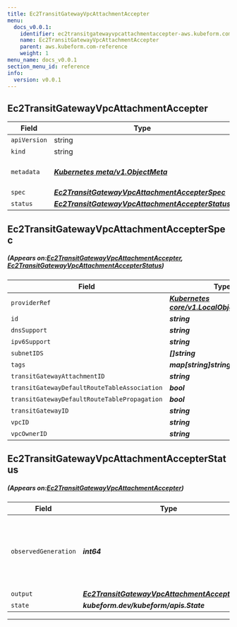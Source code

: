 ```yaml
---
title: Ec2TransitGatewayVpcAttachmentAccepter
menu:
  docs_v0.0.1:
    identifier: ec2transitgatewayvpcattachmentaccepter-aws.kubeform.com
    name: Ec2TransitGatewayVpcAttachmentAccepter
    parent: aws.kubeform.com-reference
    weight: 1
menu_name: docs_v0.0.1
section_menu_id: reference
info:
  version: v0.0.1
---
```


## Ec2TransitGatewayVpcAttachmentAccepter
| Field | Type | Description |
| ------ | ----- | ----------- |
| `apiVersion` | string | `aws.kubeform.com/v1alpha1` |
|    `kind` | string | `Ec2TransitGatewayVpcAttachmentAccepter` |
| `metadata` | ***[Kubernetes meta/v1.ObjectMeta](https://kubernetes.io/docs/reference/generated/kubernetes-api/v1.13/#objectmeta-v1-meta)***|Refer to the Kubernetes API documentation for the fields of the `metadata` field.|
| `spec` | ***[Ec2TransitGatewayVpcAttachmentAccepterSpec](#Ec2TransitGatewayVpcAttachmentAccepterSpec)***||
| `status` | ***[Ec2TransitGatewayVpcAttachmentAccepterStatus](#Ec2TransitGatewayVpcAttachmentAccepterStatus)***||
## Ec2TransitGatewayVpcAttachmentAccepterSpec
##### (Appears on:[Ec2TransitGatewayVpcAttachmentAccepter](#Ec2TransitGatewayVpcAttachmentAccepter), [Ec2TransitGatewayVpcAttachmentAccepterStatus](#Ec2TransitGatewayVpcAttachmentAccepterStatus))
| Field | Type | Description |
| ------ | ----- | ----------- |
| `providerRef` | ***[Kubernetes core/v1.LocalObjectReference](https://kubernetes.io/docs/reference/generated/kubernetes-api/v1.13/#localobjectreference-v1-core)***||
| `id` | ***string***||
| `dnsSupport` | ***string***| ***(Optional)*** |
| `ipv6Support` | ***string***| ***(Optional)*** |
| `subnetIDS` | ***[]string***| ***(Optional)*** |
| `tags` | ***map[string]string***| ***(Optional)*** |
| `transitGatewayAttachmentID` | ***string***||
| `transitGatewayDefaultRouteTableAssociation` | ***bool***| ***(Optional)*** |
| `transitGatewayDefaultRouteTablePropagation` | ***bool***| ***(Optional)*** |
| `transitGatewayID` | ***string***| ***(Optional)*** |
| `vpcID` | ***string***| ***(Optional)*** |
| `vpcOwnerID` | ***string***| ***(Optional)*** |
## Ec2TransitGatewayVpcAttachmentAccepterStatus
##### (Appears on:[Ec2TransitGatewayVpcAttachmentAccepter](#Ec2TransitGatewayVpcAttachmentAccepter))
| Field | Type | Description |
| ------ | ----- | ----------- |
| `observedGeneration` | ***int64***| ***(Optional)*** Resource generation, which is updated on mutation by the API Server.|
| `output` | ***[Ec2TransitGatewayVpcAttachmentAccepterSpec](#Ec2TransitGatewayVpcAttachmentAccepterSpec)***| ***(Optional)*** |
| `state` | ***kubeform.dev/kubeform/apis.State***| ***(Optional)*** |
---
